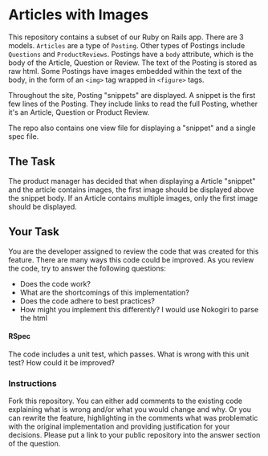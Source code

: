 # Articles with Images

This repository contains a subset of our Ruby on Rails app. There are 3 models.
`Articles` are a type of `Posting`. Other types of Postings include `Questions` and `ProductReviews`. 
Postings have a `body` attribute, which is the body of the Article, Question or Review. 
The text of the Posting is stored as raw html. Some Postings have images embedded within the text of the body, in the form of an `<img>` tag wrapped in `<figure>` tags.

Throughout the site, Posting "snippets" are displayed. A snippet is the first few lines of the Posting. 
They include links to read the full Posting, whether it's an Article, Question or Product Review.  

The repo also contains one view file for displaying a "snippet" and a single spec file.

## The Task
The product manager has decided that 
when displaying a Article "snippet" and the article contains images, the first image should be displayed above the snippet body. 
If an Article contains multiple images, only the first image should be displayed.

## Your Task
You are the developer assigned to review the code that was created for this feature. There are many ways this code could be improved.
As you review the code, try to answer the following questions:

- Does the code work?
- What are the shortcomings of this implementation?
- Does the code adhere to best practices?
- How might you implement this differently?
I would use Nokogiri to parse the html

#### RSpec
The code includes a unit test, which passes. What is wrong with this unit test? How could it be improved?

### Instructions
Fork this repository. You can either add comments to the existing code explaining what is wrong and/or what you would change and why. 
Or you can rewrite the feature, highlighting in the comments what was problematic with the original implementation and providing justification for your decisions. 
Please put a link to your public repository into the answer section of the question.

